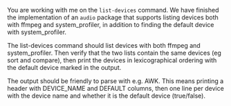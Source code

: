 You are working with me on the `list-devices` command. We have finished the implementation of an `audio` package that supports listing devices both with ffmpeg and system_profiler, in addition to finding the default device with system_profiler.

The list-devices command should list devices with both ffmpeg and system_profiler. Then verify that the two lists contain the same devices (eg sort and compare), then print the devices in lexicographical ordering with the default device marked in the output.

The output should be friendly to parse with e.g. AWK. This means printing a header with DEVICE_NAME and DEFAULT columns, then one line per device with the device name and whether it is the default device (true/false).
